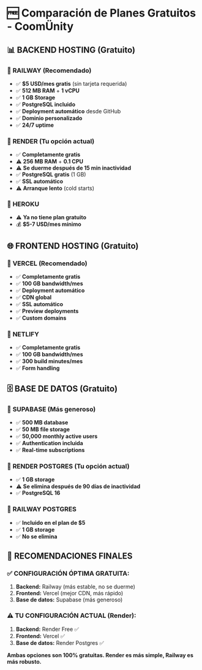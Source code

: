 # 🆓 Comparación de Planes Gratuitos - CoomÜnity

## 📊 BACKEND HOSTING (Gratuito)

### 🥇 **RAILWAY** (Recomendado)
- ✅ **$5 USD/mes gratis** (sin tarjeta requerida)
- ✅ **512 MB RAM** + **1 vCPU**
- ✅ **1 GB Storage**
- ✅ **PostgreSQL incluido**
- ✅ **Deployment automático** desde GitHub
- ✅ **Dominio personalizado**
- ✅ **24/7 uptime**

### 🥈 **RENDER** (Tu opción actual)
- ✅ **Completamente gratis**
- ⚠️ **256 MB RAM** + **0.1 CPU**
- ⚠️ **Se duerme después de 15 min inactividad**
- ✅ **PostgreSQL gratis** (1 GB)
- ✅ **SSL automático**
- ⚠️ **Arranque lento** (cold starts)

### 🥉 **HEROKU**
- ⚠️ **Ya no tiene plan gratuito**
- 💰 **$5-7 USD/mes mínimo**

## 🌐 FRONTEND HOSTING (Gratuito)

### 🥇 **VERCEL** (Recomendado)
- ✅ **Completamente gratis**
- ✅ **100 GB bandwidth/mes**
- ✅ **Deployment automático**
- ✅ **CDN global**
- ✅ **SSL automático**
- ✅ **Preview deployments**
- ✅ **Custom domains**

### 🥈 **NETLIFY**
- ✅ **Completamente gratis**
- ✅ **100 GB bandwidth/mes**
- ✅ **300 build minutes/mes**
- ✅ **Form handling**

## 🗄️ BASE DE DATOS (Gratuito)

### 🥇 **SUPABASE** (Más generoso)
- ✅ **500 MB database**
- ✅ **50 MB file storage**
- ✅ **50,000 monthly active users**
- ✅ **Authentication incluida**
- ✅ **Real-time subscriptions**

### 🥈 **RENDER POSTGRES** (Tu opción actual)
- ✅ **1 GB storage**
- ⚠️ **Se elimina después de 90 días de inactividad**
- ✅ **PostgreSQL 16**

### 🥉 **RAILWAY POSTGRES**
- ✅ **Incluido en el plan de $5**
- ✅ **1 GB storage**
- ✅ **No se elimina**

## 🎯 RECOMENDACIONES FINALES

### ✅ **CONFIGURACIÓN ÓPTIMA GRATUITA:**

1. **Backend:** Railway (más estable, no se duerme)
2. **Frontend:** Vercel (mejor CDN, más rápido)
3. **Base de datos:** Supabase (más generoso)

### ⚠️ **TU CONFIGURACIÓN ACTUAL (Render):**

1. **Backend:** Render Free ✅
2. **Frontend:** Vercel ✅
3. **Base de datos:** Render Postgres ✅

**Ambas opciones son 100% gratuitas. Render es más simple, Railway es más robusto.** 
